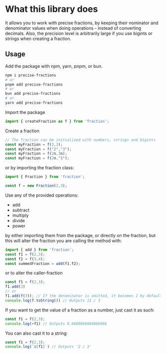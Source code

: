 # What this library does
It allows you to work with precise fractions, by keeping their nominator and denominator values when doing operations - instead of converting decimals. Also, the precision level is arbitrarily large if you use bigints or strings when creating a fraction.

## Usage

Add the package with npm, yarn, pnpm, or bun.
```bash
npm i precise-fractions
# or
pnpm add precise-fractions
# or
bun add precise-fractions
# or
yarn add precise-fractions
```

Import the package
```ts
import { createFraction as f } from 'fraction';
```

Create a fraction
```ts
// The fraction can be initialized with numbers, strings and bigints
const myFraction = f(2,3);
const myFraction = f("2","3");
const myFraction = f(2n,3n);
const myFraction = f(2n,"3");
```

or by importing the fraction class:

```ts
import { Fraction } from 'fraction';

const f = new Fraction(2,3);
```

Use any of the provided operations:
- add
- subtract
- multiply
- divide
- power

by either importing them from the package, or directly on the fraction, but this will alter the fraction you are calling the method with:

```ts
import { add } from 'fraction';
const f1 = f(2,3);
const f2 = f(3,4);
const summedFraction = add(f1,f2);
```

or to alter the caller-fraction
```ts
const f1 = f(2,3);
f1.add(3)
// or
f1.add(f(3)); // If the denominator is omitted, it becomes 1 by default.
console.log(f.toString()) // Outputs 11 / 3
```

If you want to get the value of a fraction as a number, just cast it as such:

```ts
const f1 = f(2,3);
console.log(+f1) // Outputs 0.6666666666666666
```

You can also cast it to a string:

```ts
const f1 = f(2,3);
console.log(`${f1}`) // Outputs '2 / 3'
```

